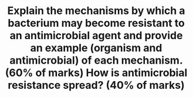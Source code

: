 ---
title: "Explain the mechanisms by which a bacterium may become resistant to an antimicrobial agent and provide an example (organism and antimicrobial) of each mechanism. (60% of marks) How is antimicrobial resistance spread? (40% of marks)"
entityType: SAQ
exam: PEX
college: CICM
year: 2009
sitting: B
question: 1
passRate: 67
lo:
- "[[M2a2c]]"
EC_expectedDomains:
- "Candidates were expected to explain and provide an example of an antimicrobial agent for mechanisms such as enzyme inactivation of the antimicrobial, alteration of antimicrobial binding/target sites, reduction of antimicrobial drug uptake or active efflux of drug by the bacteria and alteration in enzymatic pathways."
- "Examples of the methods of spread of antibiotic resistance in bacteria that were expected were: transfer of resistant bacteria from person to person; horizontal gene transfer; transduction - acquisition of bacterial DNA from a phage (a virus that propagates in bacteria); transformation - uptake and incorporation of free DNA released into the environment by other bacterial cells; conjugation - gene transfer (usually on plasmids), by direct cell-to-cell contact through a bridge."
- "Use of a table aided candidates expressing this information."
EC_errorsCommon:
- "Most candidates could name various mechanisms of resistance but many failed to gain marks as they did not provide an example of an organism and antimicrobial."
EC_extraCredit:
- "The second part of the question concerning the spread of resistance was generally done quite well."
resources:
- "Pharmacology, Rang and Dale Ch 46"
- "Goodman & Gillman, Ch42"
---